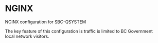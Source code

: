 # NGINX
NGINX configuration for SBC-QSYSTEM

The key feature of this configuration is traffic is limited to BC Government local network visitors.

